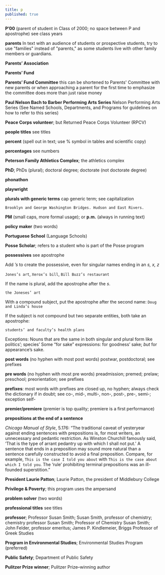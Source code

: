 ```yaml
---
title: p
published: true
---
```


**P’00** (parent of student in Class of 2000; no space between P and apostrophe) see class years

**parents** 
In text with an audience of students or prospective students, try to use "families" instead of "parents," as some students live with other family members or guardians.

**Parents’ Association**

**Parents’ Fund**

**Parents’ Fund Committee** this can be shortened to Parents' Committee with new parents or when approaching a parent for the first time to emphasize the committee does more than just raise money

**Paul Nelson Bach to Barber Performing Arts Series** Nelson Performing Arts Series (See Named Schools, Departments, and Programs for guidelines on how to refer to this series)

**Peace Corps volunteer**; but Returned Peace Corps Volunteer (RPCV)

**people titles** see titles

**percent** (spell out in text; use % symbol in tables and scientific copy)

**percentages** see numbers

**Peterson Family Athletics Complex**; the athletics complex

**PhD**; PhDs (plural); doctoral degree; doctorate (not doctorate degree) 

**phonathon**

**playwright**

**plurals with generic terms** cap generic term; see capitalization

`Brooklyn and George Washington Bridges. Hudson and East Rivers.`

**PM** (small caps, more formal usage); or **p.m.** (always in running text)

**policy maker** (two words)

**Portuguese School** (Language Schools)

**Posse Scholar**; refers to a student who is part of the Posse program

**possessives** see apostrophe

Add _’s_ to create the possessive, even for singular names ending in an _s, x, z_

`Jones’s art`, `Xerox’s bill`, `Bill Buzz’s restaurant`

If the name is plural, add the apostrophe after the _s_.

`the Joneses’ art`

With a compound subject, put the apostrophe after the second name: `Doug and Linda’s house`

If the subject is not compound but two separate entities, both take an apostrophe:

`students’ and faculty’s health plans`

Exceptions: Nouns that are the same in both singular and plural form like politics’; species’ 
Some “for sake” expressions: for goodness’ sake; *but* for appearance’s sake.

**post words** (no hyphen with most post words) postwar, postdoctoral; see prefixes

**pre words** (no hyphen with most pre words) preadmission; premed; prelaw; preschool; preorientation; see prefixes

**prefixes**: most words with prefixes are closed up, no hyphen; always check the dictionary if in doubt; see co-, mid-, multi-, non-, post-, pre-, semi-; exception self-

**premier/premiere** (premier is top quality; premiere is a first performance)

**prepositions at the end of a sentence**

*Chicago Manual of Style*, 5.176: “The traditional caveat of yesteryear against ending sentences with prepositions is, for most writers, an unnecessary and pedantic restriction. As Winston Churchill famously said, ‘That is the type of arrant pedantry up with which I shall not put.’ A sentence that ends in a preposition may sound more natural than a sentence carefully constructed to avoid a final preposition. Compare, for example, `This is the case I told you about` with `This is the case about which I told you`. The ‘rule’ prohibiting terminal prepositions was an ill-founded superstition.”

**President Laurie Patton**; Laurie Patton, the president of Middlebury College

**Privilege & Poverty**; this program uses the ampersand

**problem solver** (two words)

**professional titles** see titles

**professor**; Professor Susan Smith; Susan Smith, professor of chemistry; chemistry professor Susan Smith; Professor of Chemistry Susan Smith; John Felder, professor emeritus; James P. Kindlemeier, Briggs Professor of Greek Studies

**Program in Environmental Studies**; Environmental Studies Program (preferred)

**Public Safety**; Department of Public Safety

**Pulitzer Prize winner**; Pulitzer Prize–winning author
